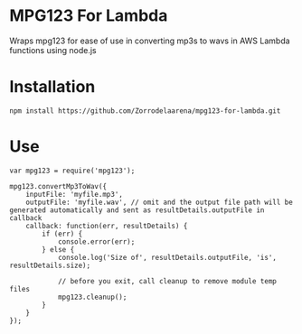 ﻿# MPG123 For Lambda
 
 Wraps mpg123 for ease of use in converting mp3s to wavs in AWS Lambda functions using node.js

# Installation
```
npm install https://github.com/Zorrodelaarena/mpg123-for-lambda.git
```

# Use
```
var mpg123 = require('mpg123');

mpg123.convertMp3ToWav({
	inputFile: 'myfile.mp3',
	outputFile: 'myfile.wav', // omit and the output file path will be generated automatically and sent as resultDetails.outputFile in callback
	callback: function(err, resultDetails) {
		if (err) {
			console.error(err);
		} else {
			console.log('Size of', resultDetails.outputFile, 'is', resultDetails.size);

			// before you exit, call cleanup to remove module temp files
			mpg123.cleanup();
		}
	}
});
```
